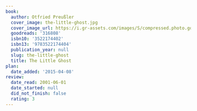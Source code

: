 ```yaml
---
book:
  author: Otfried Preußler
  cover_image: the-little-ghost.jpg
  cover_image_url: https://i.gr-assets.com/images/S/compressed.photo.goodreads.com/books/1392994064l/316808._SX98_.jpg
  goodreads: '316808'
  isbn10: '3522174402'
  isbn13: '9783522174404'
  publication_year: null
  slug: the-little-ghost
  title: The Little Ghost
plan:
  date_added: '2015-04-08'
review:
  date_read: 2001-06-01
  date_started: null
  did_not_finish: false
  rating: 3
---
```

